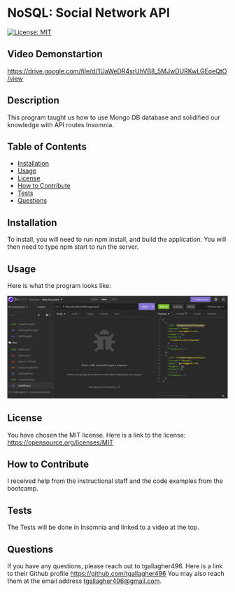 # NoSQL: Social Network API

  [![License: MIT](https://img.shields.io/badge/License-MIT-yellow.svg)](https://opensource.org/licenses/MIT)

## Video Demonstartion

https://drive.google.com/file/d/1UaWeDR4srUhVB8_5MJwDURKwLGEqeQtO/view

## Description

This program taught us how to use Mongo DB database and solidified our knowledge with API routes Insomnia.  

## Table of Contents

- [Installation](#installation)
- [Usage](#usage)
- [License](#license)
- [How to Contribute](#how-to-contribute)
- [Tests](#tests)
- [Questions](#questions)


## Installation

To install, you will need to run npm install, and build the application.  You will then need to type npm start to run the server.

## Usage

Here is what the program looks like:

    
![ReadMe Image](/images/ReadMePic.PNG)


## License

You have chosen the MIT license.  Here is a link to the license: https://opensource.org/licenses/MIT
    
## How to Contribute

I received help from the instructional staff and the code examples from the bootcamp.

## Tests

The Tests will be done in Insomnia and linked to a video at the top.

## Questions

If you have any questions, please reach out to tgallagher496.
Here is a link to their Github profile https://github.com/tgallagher496
You may also reach them at the email address tgallagher496@gmail.com.
